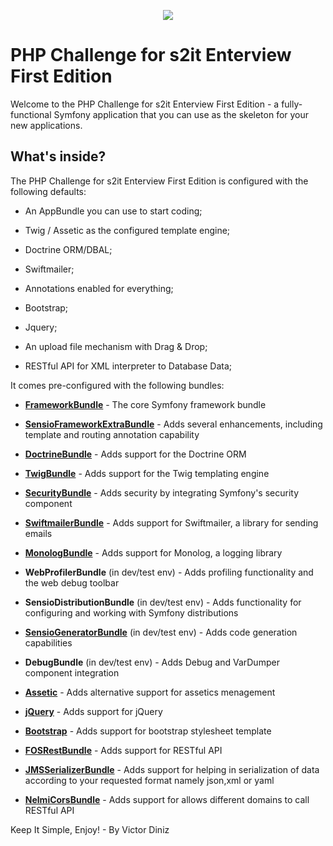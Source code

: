 <p align="center"><a href="https://github.com/v1c70rd1n1z/php_challenge/wiki" target="_blank">
    <img src="http://imgur.com/17nXmZ4.png">
</a></p>

PHP Challenge for s2it Enterview First Edition
==============================================

Welcome to the PHP Challenge for s2it Enterview First Edition - a 
fully-functional Symfony application that you can use as the skeleton for your 
new applications.

What's inside?
--------------

The PHP Challenge for s2it Enterview First Edition is configured with the 
following defaults:

  * An AppBundle you can use to start coding;

  * Twig / Assetic as the configured template engine;

  * Doctrine ORM/DBAL;

  * Swiftmailer;

  * Annotations enabled for everything;
  
  * Bootstrap;
  
  * Jquery;
  
  * An upload file mechanism with Drag & Drop;
  
  * RESTful API for XML interpreter to Database Data;

It comes pre-configured with the following bundles:

  * [**FrameworkBundle**][1] - The core Symfony framework bundle

  * [**SensioFrameworkExtraBundle**][6] - Adds several enhancements, including
    template and routing annotation capability

  * [**DoctrineBundle**][7] - Adds support for the Doctrine ORM

  * [**TwigBundle**][8] - Adds support for the Twig templating engine

  * [**SecurityBundle**][9] - Adds security by integrating Symfony's security
    component

  * [**SwiftmailerBundle**][10] - Adds support for Swiftmailer, a library for
    sending emails

  * [**MonologBundle**][11] - Adds support for Monolog, a logging library
  
  * **WebProfilerBundle** (in dev/test env) - Adds profiling functionality and
    the web debug toolbar

  * **SensioDistributionBundle** (in dev/test env) - Adds functionality for
    configuring and working with Symfony distributions

  * [**SensioGeneratorBundle**][13] (in dev/test env) - Adds code generation
    capabilities

  * **DebugBundle** (in dev/test env) - Adds Debug and VarDumper component
    integration
	
  * [**Assetic**][12] - Adds alternative support for assetics menagement
  
  * [**jQuery**][15] - Adds support for jQuery
  
  * [**Bootstrap**][15] - Adds support for bootstrap stylesheet template
  
  * [**FOSRestBundle**][16] - Adds support for RESTful API
  
  * [**JMSSerializerBundle**][16] - Adds support for helping in serialization 
    of data according to your requested format namely json,xml or yaml
  
  * [**NelmiCorsBundle**][16] - Adds support for allows different domains to 
    call RESTful API
  
Keep It Simple, Enjoy! - By Victor Diniz

[1]:  https://symfony.com/doc/3.2/setup.html
[6]:  https://symfony.com/doc/current/bundles/SensioFrameworkExtraBundle/index.html
[7]:  https://symfony.com/doc/3.2/doctrine.html
[8]:  https://symfony.com/doc/3.2/templating.html
[9]:  https://symfony.com/doc/3.2/security.html
[10]: https://symfony.com/doc/3.2/email.html
[11]: https://symfony.com/doc/3.2/logging.html
[12]: https://symfony.com/doc/3.2/assetic/asset_management.html
[13]: https://symfony.com/doc/current/bundles/SensioGeneratorBundle/index.html
[14]: http://getbootstrap.com/getting-started/
[15]: https://guiaprogramador.com.br/desenvolvimento/symfonyJqueryBootstrap
[16]: https://www.cloudways.com/blog/rest-api-in-symfony-3-1/